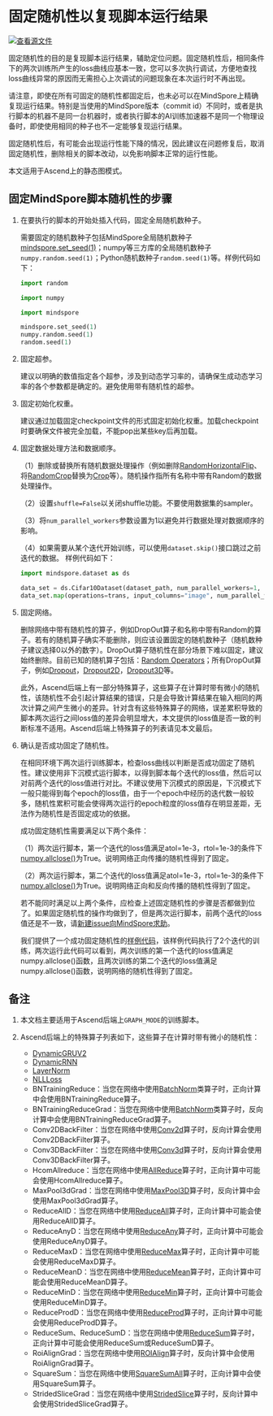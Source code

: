 # 固定随机性以复现脚本运行结果

[![查看源文件](https://mindspore-website.obs.cn-north-4.myhuaweicloud.com/website-images/r2.3.0/resource/_static/logo_source.svg)](https://gitee.com/mindspore/docs/blob/r2.3.0/docs/mindinsight/docs/source_zh_cn/fixing_randomness.md)

固定随机性的目的是复现脚本运行结果，辅助定位问题。固定随机性后，相同条件下的两次训练所产生的loss曲线应基本一致，您可以多次执行调试，方便地查找loss曲线异常的原因而无需担心上次调试的问题现象在本次运行时不再出现。

请注意，即使在所有可固定的随机性都固定后，也未必可以在MindSpore上精确复现运行结果。特别是当使用的MindSpore版本（commit id）不同时，或者是执行脚本的机器不是同一台机器时，或者执行脚本的AI训练加速器不是同一个物理设备时，即使使用相同的种子也不一定能够复现运行结果。

固定随机性后，有可能会出现运行性能下降的情况，因此建议在问题修复后，取消固定随机性，删除相关的脚本改动，以免影响脚本正常的运行性能。

本文适用于Ascend上的静态图模式。

## 固定MindSpore脚本随机性的步骤

1. 在要执行的脚本的开始处插入代码，固定全局随机数种子。

   需要固定的随机数种子包括MindSpore全局随机数种子[mindspore.set_seed(1)](https://www.mindspore.cn/docs/zh-CN/r2.3.0/api_python/mindspore/mindspore.set_seed.html#mindspore.set_seed)；numpy等三方库的全局随机数种子`numpy.random.seed(1)`；Python随机数种子`random.seed(1)`等。样例代码如下：

   ```python
   import random

   import numpy

   import mindspore

   mindspore.set_seed(1)
   numpy.random.seed(1)
   random.seed(1)
   ```

2. 固定超参。

   建议以明确的数值指定各个超参，涉及到动态学习率的，请确保生成动态学习率的各个参数都是确定的。避免使用带有随机性的超参。

3. 固定初始化权重。

   建议通过加载固定checkpoint文件的形式固定初始化权重。加载checkpoint时要确保文件被完全加载，不能pop出某些key后再加载。

4. 固定数据处理方法和数据顺序。

   （1）删除或替换所有随机数据处理操作（例如删除[RandomHorizontalFlip](https://mindspore.cn/docs/zh-CN/r2.3.0/api_python/dataset_vision/mindspore.dataset.vision.RandomHorizontalFlip.html#mindspore.dataset.vision.RandomHorizontalFlip)、将[RandomCrop](https://mindspore.cn/docs/zh-CN/r2.3.0/api_python/dataset_vision/mindspore.dataset.vision.RandomCrop.html#mindspore.dataset.vision.RandomCrop)替换为[Crop](https://mindspore.cn/docs/zh-CN/r2.3.0/api_python/dataset_vision/mindspore.dataset.vision.Crop.html#mindspore.dataset.vision.Crop)等）。随机操作指所有名称中带有Random的数据处理操作。

   （2）设置`shuffle=False`以关闭shuffle功能。不要使用数据集的sampler。

   （3）将`num_parallel_workers`参数设置为1以避免并行数据处理对数据顺序的影响。

   （4）如果需要从某个迭代开始训练，可以使用`dataset.skip()`接口跳过之前迭代的数据。
   样例代码如下：

   ```python
   import mindspore.dataset as ds

   data_set = ds.Cifar10Dataset(dataset_path, num_parallel_workers=1, shuffle=False)
   data_set.map(operations=trans, input_columns="image", num_parallel_workers=1)
   ```

5. 固定网络。

   删除网络中带有随机性的算子，例如DropOut算子和名称中带有Random的算子。若有的随机算子确实不能删除，则应该设置固定的随机数种子（随机数种子建议选择0以外的数字）。DropOut算子随机性在部分场景下难以固定，建议始终删除。目前已知的随机算子包括：[Random Operators](https://www.mindspore.cn/docs/zh-CN/r2.3.0/api_python/mindspore.ops.primitive.html#随机生成算子)；所有DropOut算子，例如[Dropout](https://www.mindspore.cn/docs/zh-CN/r2.3.0/api_python/ops/mindspore.ops.Dropout.html#mindspore.ops.Dropout)，[Dropout2D](https://www.mindspore.cn/docs/zh-CN/r2.3.0/api_python/ops/mindspore.ops.Dropout2D.html#mindspore.ops.Dropout2D)，[Dropout3D](https://www.mindspore.cn/docs/zh-CN/r2.3.0/api_python/ops/mindspore.ops.Dropout3D.html#mindspore.ops.Dropout3D)等。

   此外，Ascend后端上有一部分特殊算子，这些算子在计算时带有微小的随机性，该随机性不会引起计算结果的错误，只是会导致计算结果在输入相同的两次计算之间产生微小的差异。针对含有这些特殊算子的网络，误差累积导致的脚本两次运行之间loss值的差异会明显增大，本文提供的loss值是否一致的判断标准不适用。Ascend后端上特殊算子的列表请见本文最后。

6. 确认是否成功固定了随机性。

   在相同环境下两次运行训练脚本，检查loss曲线以判断是否成功固定了随机性。建议使用非下沉模式运行脚本，以得到脚本每个迭代的loss值，然后可以对前两个迭代的loss值进行对比。不建议使用下沉模式的原因是，下沉模式下一般只能得到每个epoch的loss值，由于一个epoch中经历的迭代数一般较多，随机性累积可能会使得两次运行的epoch粒度的loss值存在明显差距，无法作为随机性是否固定成功的依据。

   成功固定随机性需要满足以下两个条件：

   （1）两次运行脚本，第一个迭代的loss值满足atol=1e-3，rtol=1e-3的条件下[numpy.allclose()](https://numpy.org/doc/stable/reference/generated/numpy.allclose.html)为True。说明网络正向传播的随机性得到了固定。

   （2）两次运行脚本，第二个迭代的loss值满足atol=1e-3，rtol=1e-3的条件下[numpy.allclose()](https://numpy.org/doc/stable/reference/generated/numpy.allclose.html)为True。说明网络正向和反向传播的随机性得到了固定。

   若不能同时满足以上两个条件，应检查上述固定随机性的步骤是否都做到位了。如果固定随机性的操作均做到了，但是两次运行脚本，前两个迭代的loss值还是不一致，请[新建issue向MindSpore求助](https://gitee.com/mindspore/mindspore/issues/new)。

   我们提供了一个成功固定随机性的[样例代码](https://gitee.com/mindspore/docs/blob/r2.3.0/docs/sample_code/mindinsight/fix_randomness/fix_randomness.py)，该样例代码执行了2个迭代的训练，两次运行此代码可以看到，两次训练的第一个迭代的loss值满足numpy.allclose()函数，且两次训练的第二个迭代的loss值满足numpy.allclose()函数，说明网络的随机性得到了固定。

## 备注

1. 本文档主要适用于Ascend后端上`GRAPH_MODE`的训练脚本。
2. Ascend后端上的特殊算子列表如下，这些算子在计算时带有微小的随机性：

    - [DynamicGRUV2](https://www.mindspore.cn/docs/zh-CN/r2.3.0/api_python/ops/mindspore.ops.DynamicGRUV2.html#mindspore.ops.DynamicGRUV2)
    - [DynamicRNN](https://www.mindspore.cn/docs/zh-CN/r2.3.0/api_python/ops/mindspore.ops.DynamicRNN.html#mindspore.ops.DynamicRNN)
    - [LayerNorm](https://www.mindspore.cn/docs/zh-CN/r2.3.0/api_python/ops/mindspore.ops.LayerNorm.html#mindspore.ops.LayerNorm)
    - [NLLLoss](https://www.mindspore.cn/docs/zh-CN/r2.3.0/api_python/ops/mindspore.ops.NLLLoss.html#mindspore.ops.NLLLoss)
    - BNTrainingReduce：当您在网络中使用[BatchNorm](https://www.mindspore.cn/docs/zh-CN/r2.3.0/api_python/ops/mindspore.ops.BatchNorm.html#mindspore.ops.BatchNorm)类算子时，正向计算中会使用BNTrainingReduce算子。
    - BNTrainingReduceGrad：当您在网络中使用[BatchNorm](https://www.mindspore.cn/docs/zh-CN/r2.3.0/api_python/ops/mindspore.ops.BatchNorm.html#mindspore.ops.BatchNorm)类算子时，反向计算中会使用BNTrainingReduceGrad算子。
    - Conv2DBackFilter：当您在网络中使用[Conv2d](https://www.mindspore.cn/docs/zh-CN/r2.3.0/api_python/ops/mindspore.ops.Conv2D.html#mindspore.ops.Conv2D)算子时，反向计算会使用Conv2DBackFilter算子。
    - Conv3DBackFilter：当您在网络中使用[Conv3d](https://www.mindspore.cn/docs/zh-CN/r2.3.0/api_python/ops/mindspore.ops.Conv3D.html#mindspore.ops.Conv3D)算子时，反向计算会使用Conv3DBackFilter算子。
    - HcomAllreduce：当您在网络中使用[AllReduce](https://www.mindspore.cn/docs/zh-CN/r2.3.0/api_python/ops/mindspore.ops.AllReduce.html#mindspore.ops.AllReduce)算子时，正向计算中可能会使用HcomAllreduce算子。
    - MaxPool3dGrad：当您在网络中使用[MaxPool3D](https://www.mindspore.cn/docs/zh-CN/r2.3.0/api_python/ops/mindspore.ops.MaxPool3D.html#mindspore.ops.MaxPool3D)算子时，反向计算中会使用MaxPool3dGrad算子。
    - ReduceAllD：当您在网络中使用[ReduceAll](https://www.mindspore.cn/docs/zh-CN/r2.3.0/api_python/ops/mindspore.ops.ReduceAll.html#mindspore.ops.ReduceAll)算子时，正向计算中可能会使用ReduceAllD算子。
    - ReduceAnyD：当您在网络中使用[ReduceAny](https://www.mindspore.cn/docs/zh-CN/r2.3.0/api_python/ops/mindspore.ops.ReduceAny.html#mindspore.ops.ReduceAny)算子时，正向计算中可能会使用ReduceAnyD算子。
    - ReduceMaxD：当您在网络中使用[ReduceMax](https://www.mindspore.cn/docs/zh-CN/r2.3.0/api_python/ops/mindspore.ops.ReduceMax.html#mindspore.ops.ReduceMax)算子时，正向计算中可能会使用ReduceMaxD算子。
    - ReduceMeanD：当您在网络中使用[ReduceMean](https://www.mindspore.cn/docs/zh-CN/r2.3.0/api_python/ops/mindspore.ops.ReduceMean.html#mindspore.ops.ReduceMean)算子时，正向计算中可能会使用ReduceMeanD算子。
    - ReduceMinD：当您在网络中使用[ReduceMin](https://www.mindspore.cn/docs/zh-CN/r2.3.0/api_python/ops/mindspore.ops.ReduceMin.html#mindspore.ops.ReduceMin)算子时，正向计算中可能会使用ReduceMinD算子。
    - ReduceProdD：当您在网络中使用[ReduceProd](https://www.mindspore.cn/docs/zh-CN/r2.3.0/api_python/ops/mindspore.ops.ReduceProd.html#mindspore.ops.ReduceProd)算子时，正向计算中可能会使用ReduceProdD算子。
    - ReduceSum、ReduceSumD：当您在网络中使用[ReduceSum](https://www.mindspore.cn/docs/zh-CN/r2.3.0/api_python/ops/mindspore.ops.ReduceSum.html#mindspore.ops.ReduceSum)算子时，正向计算中可能会使用ReduceSum或ReduceSumD算子。
    - RoiAlignGrad：当您在网络中使用[ROIAlign](https://www.mindspore.cn/docs/zh-CN/r2.3.0/api_python/ops/mindspore.ops.ROIAlign.html#mindspore.ops.ROIAlign)算子时，反向计算中会使用RoiAlignGrad算子。
    - SquareSum：当您在网络中使用[SquareSumAll](https://www.mindspore.cn/docs/zh-CN/r2.3.0/api_python/ops/mindspore.ops.SquareSumAll.html#mindspore.ops.SquareSumAll)算子时，正向计算中会使用SquareSum算子。
    - StridedSliceGrad：当您在网络中使用[StridedSlice](https://www.mindspore.cn/docs/zh-CN/r2.3.0/api_python/ops/mindspore.ops.StridedSlice.html#mindspore.ops.StridedSlice)算子时，反向计算中会使用StridedSliceGrad算子。
